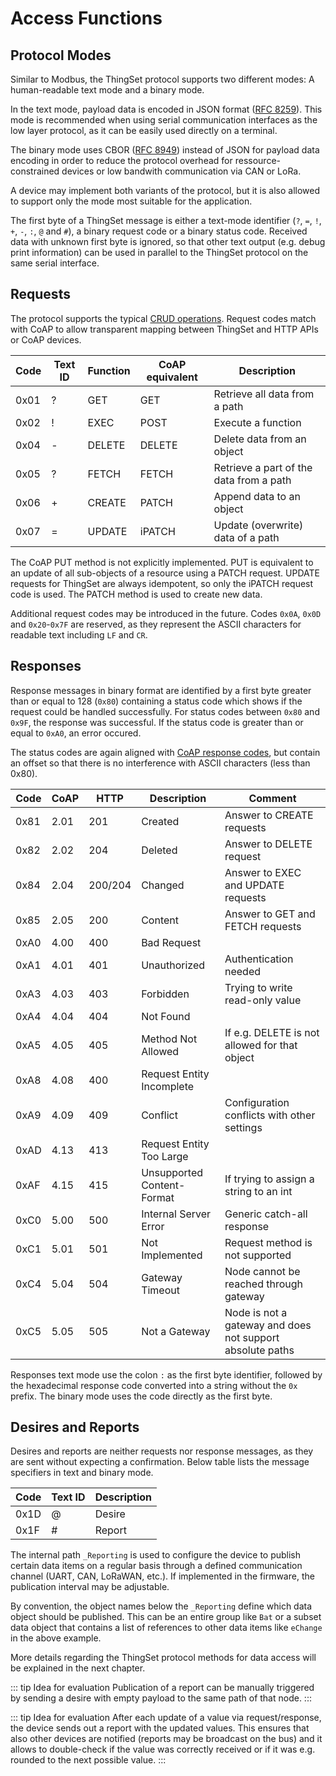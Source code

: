 # Access Functions

## Protocol Modes

Similar to Modbus, the ThingSet protocol supports two different modes: A human-readable text mode and a binary mode.

In the text mode, payload data is encoded in JSON format ([RFC 8259](https://tools.ietf.org/html/rfc8259)). This mode is recommended when using serial communication interfaces as the low layer protocol, as it can be easily used directly on a terminal.

The binary mode uses CBOR ([RFC 8949](https://tools.ietf.org/html/rfc8949)) instead of JSON for payload data encoding in order to reduce the protocol overhead for ressource-constrained devices or low bandwith communication via CAN or LoRa.

A device may implement both variants of the protocol, but it is also allowed to support only the mode most suitable for the application.

The first byte of a ThingSet message is either a text-mode identifier (`?`, `=`, `!`, `+`, `-`, `:`, `@` and `#`), a binary request code or a binary status code. Received data with unknown first byte is ignored, so that other text output (e.g. debug print information) can be used in parallel to the ThingSet protocol on the same serial interface.

## Requests

The protocol supports the typical [CRUD operations](https://en.wikipedia.org/wiki/Create,_read,_update_and_delete). Request codes match with CoAP to allow transparent mapping between ThingSet and HTTP APIs or CoAP devices.

| Code | Text ID | Function | CoAP equivalent | Description                    |
|------|---------|----------|--------|-----------------------------------------|
| 0x01 | ?       | GET      | GET    | Retrieve all data from a path           |
| 0x02 | !       | EXEC     | POST   | Execute a function                      |
| 0x04 | -       | DELETE   | DELETE | Delete data from an object              |
| 0x05 | ?       | FETCH    | FETCH  | Retrieve a part of the data from a path |
| 0x06 | +       | CREATE   | PATCH  | Append data to an object                |
| 0x07 | =       | UPDATE   | iPATCH | Update (overwrite) data of a path       |

The CoAP PUT method is not explicitly implemented. PUT is equivalent to an update of all sub-objects of a resource using a PATCH request. UPDATE requests for ThingSet are always idempotent, so only the iPATCH request code is used. The PATCH method is used to create new data.

Additional request codes may be introduced in the future. Codes `0x0A`, `0x0D` and `0x20`-`0x7F` are reserved, as they represent the ASCII characters for readable text including `LF` and `CR`.

## Responses

Response messages in binary format are identified by a first byte greater than or equal to 128 (`0x80`) containing a status code which shows if the request could be handled successfully. For status codes between `0x80` and `0x9F`, the response was successful. If the status code is greater than or equal to `0xA0`, an error occured.

The status codes are again aligned with [CoAP response codes](https://www.iana.org/assignments/core-parameters/core-parameters.xhtml#codes), but contain an offset so that there is no interference with ASCII characters (less than 0x80).

| Code | CoAP | HTTP | Description   | Comment                                |
|------|------|------|---------------|----------------------------------------|
| 0x81 | 2.01 | 201  | Created       | Answer to CREATE requests              |
| 0x82 | 2.02 | 204  | Deleted       | Answer to DELETE request               |
| 0x84 | 2.04 | 200/204 | Changed    | Answer to EXEC and UPDATE requests     |
| 0x85 | 2.05 | 200  | Content       | Answer to GET and FETCH requests       |
| 0xA0 | 4.00 | 400  | Bad Request   | |
| 0xA1 | 4.01 | 401  | Unauthorized  | Authentication needed       |
| 0xA3 | 4.03 | 403  | Forbidden     | Trying to write read-only value |
| 0xA4 | 4.04 | 404  | Not Found     | |
| 0xA5 | 4.05 | 405  | Method Not Allowed         | If e.g. DELETE is not allowed for that object |
| 0xA8 | 4.08 | 400  | Request Entity Incomplete  | |
| 0xA9 | 4.09 | 409  | Conflict                   | Configuration conflicts with other settings |
| 0xAD | 4.13 | 413  | Request Entity Too Large   | |
| 0xAF | 4.15 | 415  | Unsupported Content-Format | If trying to assign a string to an int |
| 0xC0 | 5.00 | 500  | Internal Server Error      | Generic catch-all response |
| 0xC1 | 5.01 | 501  | Not Implemented            | Request method is not supported |
| 0xC4 | 5.04 | 504  | Gateway Timeout            | Node cannot be reached through gateway |
| 0xC5 | 5.05 | 505  | Not a Gateway              | Node is not a gateway and does not support absolute paths |

Responses text mode use the colon `:` as the first byte identifier, followed by the hexadecimal response code converted into a string without the `0x` prefix. The binary mode uses the code directly as the first byte.

## Desires and Reports

Desires and reports are neither requests nor response messages, as they are sent without expecting a confirmation. Below table lists the message specifiers in text and binary mode.

| Code | Text ID | Description |
|------|---------|-------------|
| 0x1D | @       | Desire      |
| 0x1F | #       | Report      |

The internal path `_Reporting` is used to configure the device to publish certain data items on a regular basis through a defined communication channel (UART, CAN, LoRaWAN, etc.). If implemented in the firmware, the publication interval may be adjustable.

By convention, the object names below the `_Reporting` define which data object should be published. This can be an entire group like `Bat` or a subset data object that contains a list of references to other data items like `eChange` in the above example.

More details regarding the ThingSet protocol methods for data access will be explained in the next chapter.

::: tip Idea for evaluation
Publication of a report can be manually triggered by sending a desire with empty payload to the same path of that node.
:::

::: tip Idea for evaluation
After each update of a value via request/response, the device sends out a report with the updated values. This ensures that also other devices are notified (reports may be broadcast on the bus) and it allows to double-check if the value was correctly received or if it was e.g. rounded to the next possible value.
:::
